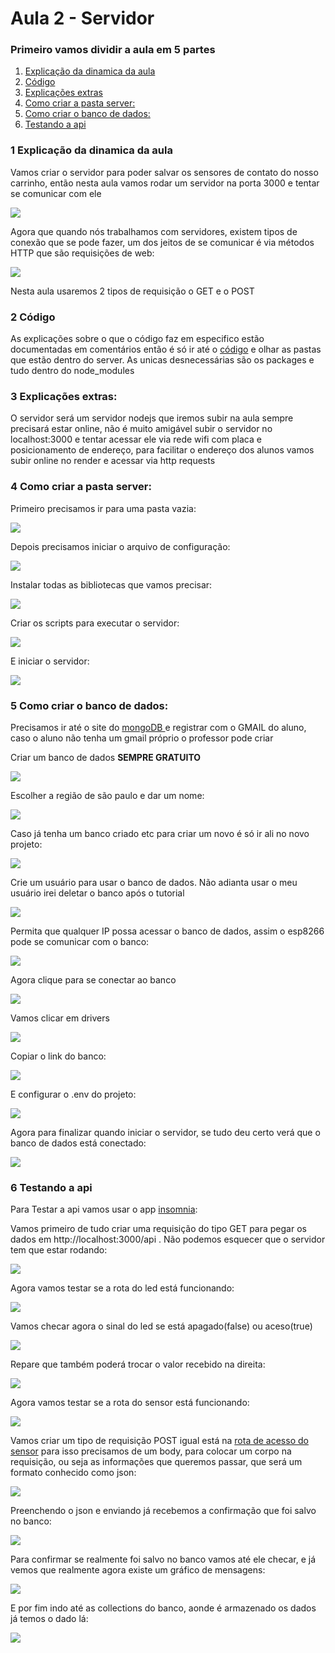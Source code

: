 # Aula 2 - Servidor

### Primeiro vamos dividir a aula em 5 partes

<ol>
    <li><a href="#part1">Explicação da dinamica da aula</a></li>
    <li><a href="#part2">Código</a></li>
    <li><a href="#part3">Explicações extras</a></li>
    <li><a href="#part4">Como criar a pasta server:</a></li>
    <li><a href="#part5">Como criar o banco de dados:</a></li>
    <li><a href="#part6">Testando a api</a></li>
</ol>

### 1 <span id="part1"> Explicação da dinamica da aula </span>

Vamos criar o servidor para poder salvar os sensores de contato do nosso carrinho, então nesta aula vamos rodar um servidor na porta 3000 e tentar se comunicar com ele

<img src="./slides/introduction.png"/>

Agora que quando nós trabalhamos com servidores, existem tipos de conexão que se pode fazer, um dos jeitos de se comunicar é via métodos HTTP que são requisições de web:

<img src="./slides/requests.png"/>

Nesta aula usaremos 2 tipos de requisição o GET e o POST

### 2 <span id="part2"> Código </span>

As explicações sobre o que o código faz em especifico estão documentadas em comentários então é só ir até o <a href="./server/app.js"> código</a> e olhar as pastas que estão dentro do server. As unicas desnecessárias são os packages e tudo dentro do node_modules

### 3 <span id="part3"> Explicações extras: </span>

O servidor será um servidor nodejs que iremos subir na aula sempre precisará estar online, não é muito amigável subir o servidor no localhost:3000 e tentar acessar ele via rede wifi com placa e posicionamento de endereço, para facilitar o endereço dos alunos vamos subir online no render e acessar via http requests

### 4 <span id="part4"> Como criar a pasta server: </span>

Primeiro precisamos ir para uma pasta vazia:

<img src="./slides/server1.png">

Depois precisamos iniciar o arquivo de configuração:

<img src="./slides/server2.png">

Instalar todas as bibliotecas que vamos precisar:

<img src="./slides/server3.png">

Criar os scripts para executar o servidor:

<img src="./slides/server4.png">

E iniciar o servidor:

<img src="./slides/server5.png">

### 5 <span id="part5"> Como criar o banco de dados: </span>

Precisamos ir até o site do <a href="https://www.mongodb.com/atlas/database"> mongoDB </a> e registrar com o GMAIL do aluno, caso o aluno não tenha um gmail próprio o professor pode criar

Criar um banco de dados <b>SEMPRE GRATUITO</b>

<img src="./slides/mongo1.png">

Escolher a região de são paulo e dar um nome:

<img src="./slides/mongo2.png">

Caso já tenha um banco criado etc para criar um novo é só ir ali no novo projeto:

<img src="./slides/mongo3.png">

Crie um usuário para usar o banco de dados. Não adianta usar o meu usuário irei deletar o banco após o tutorial

<img src="./slides/mongo4.png">

Permita que qualquer IP possa acessar o banco de dados, assim o esp8266 pode se comunicar com o banco:

<img src="./slides/mongo5.png">

Agora clique para se conectar ao banco

<img src="./slides/mongo6.png">

Vamos clicar em drivers

<img src="./slides/mongo7.png">

Copiar o link do banco:

<img src="./slides/mongo8.png">

E configurar o .env do projeto:

<img src="./slides/mongo9.png">

Agora para finalizar quando iniciar o servidor, se tudo deu certo verá que o banco de dados está conectado:

<img src="./slides/mongo10.png">

### 6 <span id="part6"> Testando a api </span>

Para Testar a api vamos usar o app <a href="https://insomnia.rest/download">insomnia</a>:

Vamos primeiro de tudo criar uma requisição do tipo GET para pegar os dados em http://localhost:3000/api . Não podemos esquecer que o servidor tem que estar rodando:

<img src="./slides/insomnia1.png">

Agora vamos testar se a rota do led está funcionando:

<img src="./slides/insomnia2.png">

Vamos checar agora o sinal do led se está apagado(false) ou aceso(true)

<img src="./slides/insomnia3.png">

Repare que também poderá trocar o valor recebido na direita:

<img src="./slides/insomnia4.png">

Agora vamos testar se a rota do sensor está funcionando:

<img src="./slides/insomnia5.png">

Vamos criar um tipo de requisição POST igual está na <a href="./server/routes/sensorRoutes.js"> rota de acesso do sensor</a> para isso precisamos de um body, para colocar um corpo na requisição, ou seja as informações que queremos passar, que será um formato conhecido como json:

<img src="./slides/insomnia6.png">

Preenchendo o json e enviando já recebemos a confirmação que foi salvo no banco:

<img src="./slides/insomnia7.png">

Para confirmar se realmente foi salvo no banco vamos até ele checar, e já vemos que realmente agora existe um gráfico de mensagens:

<img src="./slides/insomnia8.png">

E por fim indo até as collections do banco, aonde é armazenado os dados já temos o dado lá:

<img src="./slides/insomnia9.png">
